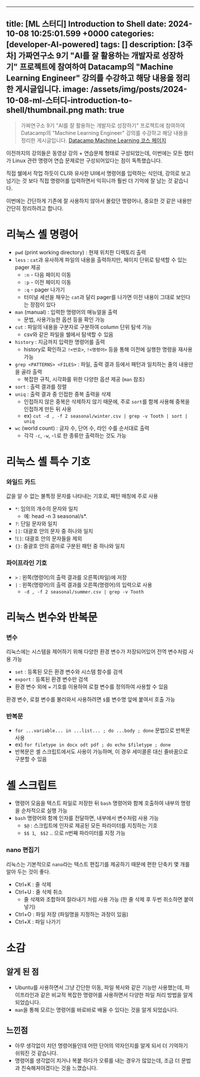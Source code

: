 

---
title: [ML 스터디] Introduction to Shell
date: 2024-10-08 10:25:01.599 +0000
categories: [developer-AI-powered]
tags: []
description: [3주차] 가짜연구소 9기 "AI를 잘 활용하는 개발자로 성장하기" 프로젝트에 참여하여 Datacamp의 "Machine Learning Engineer" 강의를 수강하고 해당 내용을 정리한 게시글입니다.
image: /assets/img/posts/2024-10-08-ml-스터디-introduction-to-shell/thumbnail.png
math: true
---

> 가짜연구소 9기 "AI를 잘 활용하는 개발자로 성장하기" 프로젝트에 참여하여 Datacamp의 "Machine Learning Engineer" 강의를 수강하고 해당 내용을 정리한 게시글입니다.
> [Datacamp Machine Learning 코스 페이지](https://www.datacamp.com/category/machine-learning)

이전까지의 강의들은 동영상 강의 + 연습문제 형태로 구성되었는데, 이번에는 모든 챕터가 Linux 관련 명령어 연습 문제로만 구성되어있다는 점이 독특했습니다.

직접 쉘에서 작업 하듯이 CLI와 유사한 UI에서 명령어를 입력하는 식인데, 강의로 보고 넘기는 것 보다 직접 명령어를 입력하면서 익히니까 훨씬 더 기억에 잘 남는 것 같습니다.

이번에는 간단하게 기존에 잘 사용하지 않아서 몰랐던 명령어나, 중요한 것 같은 내용만 간단히 정리하려고 합니다.

# 리눅스 셸 명령어
- `pwd` (print working directory) : 현재 위치한 디렉토리 출력
- `less` : `cat`과 유사하게 파일의 내용을 출력하지만, 페이지 단위로 탐색할 수 있는 pager 제공
  - `:n` - 다음 페이지 이동
  - `:p` - 이전 페이지 이동
  - `:q` - pager 나가기
  - 터미널 세션을 채우는 `cat`과 달리 pager를 나가면 이전 내용이 그대로 보인다는 장점이 있다
- `man` (manual) : 입력한 명령어의 매뉴얼을 출력
  - 문법, 사용가능한 옵션 등을 확인 가능
- `cut` : 파일의 내용을 구분자로 구분하여 column 단위 탐색 가능
  - csv와 같은 파일을 쉘에서 탐색할 수 있음
- `history` : 지금까지 입력한 명령어를 출력
  - history로 확인하고 `!<번호>`, `!<명령어>` 등을 통해 이전에 실행한 명령을 재사용 가능
- `grep <PATTERNS> <FILES>` : 파일, 출력 결과 등에서 패턴과 일치하는 줄의 내용만을 골라 출력
  - 복잡한 규칙, 시각화를 위한 다양한 옵션 제공 (`man` 참조)
- `sort` : 출력 결과를 정렬
- `uniq` : 출력 결과 중 인접한 중복 출력을 삭제
  - 인접하지 않은 중복은 삭제하지 않기 때문에, 주로 `sort`를 함께 사용해 중복을 인접하게 만든 뒤 사용
  - ex) `cut -d , -f 2 seasonal/winter.csv | grep -v Tooth | sort | uniq`
- `wc` (world count) : 글자 수, 단어 수, 라인 수를 순서대로 출력
  - 각각 `-c`, `-w`, -`l`로 한 종류만 출력하는 것도 가능

# 리눅스 셸 특수 기호

### 와일드 카드
값을 알 수 없는 불특정 문자를 나타내는 기호로, 패턴 매칭에 주로 사용

- `*`: 임의의 개수의 문자와 일치
  - 예: head -n 3 seasonal/s*.
- `?`: 단일 문자와 일치
- `[]`: 대괄호 안의 문자 중 하나와 일치
- !`[]`: 대괄호 안의 문자들을 제외
- `{}`: 중괄호 안의 콤마로 구분된 패턴 중 하나와 일치

### 파이프라인 기호
- `>` : 왼쪽(명령어)의 출력 결과를 오른쪽(파일)에 저장
- `|` : 왼쪽(명령어)의 출력 결과를 오른쪽(명령어)의 입력으로 사용
	- `-d , -f 2 seasonal/summer.csv | grep -v Tooth`

# 리눅스 변수와 반복문

### 변수
리눅스에는 시스템을 제어하기 위해 다양한 환경 변수가 저장되어있어 전역 변수처럼 사용 가능

- `set` : 등록된 모든 환경 변수와 시스템 함수를 검색
- `export` : 등록된 환경 변수만 검색
- 환경 변수 외에 `=` 기호를 이용하여 로컬 변수를 정의하여 사용할 수 있음

환경 변수, 로컬 변수를 불러와서 사용하려면 `$`를 변수명 앞에 붙여서 호출 가능

### 반복문
- `for ...variable... in ...list... ; do ...body ; done` 문법으로 반복문 사용
- ex) `for filetype in docx odt pdf ; do echo $filetype ; done`
- 반복문은 셸 스크립트에서도 사용이 가능하며, 이 경우 세미콜론 대신  줄바꿈으로 구분할 수 있음

# 셸 스크립트
- 명령어 모음을 텍스트 파일로 저장한 뒤 `bash` 명령어와 함께 호출하여 내부의 명령을 순차적으로 실행 가능
- `bash` 명령어와 함께 인자를 전달하면, 내부에서 변수처럼 사용 가능
  - `$@` : 스크립트에 인자로 제공된 모든 파라미터를 지칭하는 기호
  - `$$ 1`, ` $$2` .. 으로 n번째 파라미터를 지정 가능

### nano 편집기
리눅스는 기본적으로 `nano`라는 텍스트 편집기를 제공하기 때문에 편한 단축키 몇 개를 알아 두는 것이 좋다.

- Ctrl+K : 줄 삭제
- Ctrl+U : 줄 삭제 취소
  - 줄 삭제와 조합하여 잘라내기 처럼 사용 가능 (한 줄 삭제 후 두번 취소하면 붙여넣기)
- Ctrl+O : 파일 저장 (파일명을 지정하는 과정이 있음)
- Ctrl+X : 파일 나가기

# 소감
## 알게 된 점
- Ubuntu를 사용하면서 그냥 간단한 이동, 파일 복사와 같은 기능만 사용했는데, 파이프라인과 같은 비교적 복잡한 명령어를 사용하면서 다양한 파일 처리 방법을 알게 되었습니다.
- `man`을 통해 모르는 명령어를 바로바로 배울 수 있다는 것을 알게 되었습니다.

## 느낀점
- 아무 생각없이 치던 명령어들인데 어떤 단어의 약자인지를 알게 되서 더 기억하기 쉬워진 것 같습니다.
- 명령어를 생각없이 치거나 복붙 하다가 오류를 내는 경우가 많았는데, 조금 더 문법과 친숙해져야겠다는 것을 느꼈습니다.

        